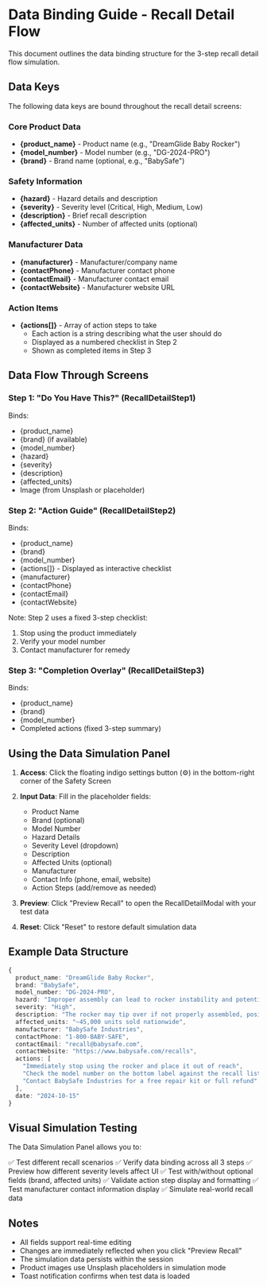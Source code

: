 # Data Binding Guide - Recall Detail Flow

This document outlines the data binding structure for the 3-step recall detail flow simulation.

## Data Keys

The following data keys are bound throughout the recall detail screens:

### Core Product Data
- **{product_name}** - Product name (e.g., "DreamGlide Baby Rocker")
- **{model_number}** - Model number (e.g., "DG-2024-PRO")
- **{brand}** - Brand name (optional, e.g., "BabySafe")

### Safety Information
- **{hazard}** - Hazard details and description
- **{severity}** - Severity level (Critical, High, Medium, Low)
- **{description}** - Brief recall description
- **{affected_units}** - Number of affected units (optional)

### Manufacturer Data
- **{manufacturer}** - Manufacturer/company name
- **{contactPhone}** - Manufacturer contact phone
- **{contactEmail}** - Manufacturer contact email
- **{contactWebsite}** - Manufacturer website URL

### Action Items
- **{actions[]}** - Array of action steps to take
  - Each action is a string describing what the user should do
  - Displayed as a numbered checklist in Step 2
  - Shown as completed items in Step 3

## Data Flow Through Screens

### Step 1: "Do You Have This?" (RecallDetailStep1)
Binds:
- {product_name}
- {brand} (if available)
- {model_number}
- {hazard}
- {severity}
- {description}
- {affected_units}
- Image (from Unsplash or placeholder)

### Step 2: "Action Guide" (RecallDetailStep2)
Binds:
- {product_name}
- {brand}
- {model_number}
- {actions[]} - Displayed as interactive checklist
- {manufacturer}
- {contactPhone}
- {contactEmail}
- {contactWebsite}

Note: Step 2 uses a fixed 3-step checklist:
1. Stop using the product immediately
2. Verify your model number
3. Contact manufacturer for remedy

### Step 3: "Completion Overlay" (RecallDetailStep3)
Binds:
- {product_name}
- {brand}
- {model_number}
- Completed actions (fixed 3-step summary)

## Using the Data Simulation Panel

1. **Access**: Click the floating indigo settings button (⚙️) in the bottom-right corner of the Safety Screen

2. **Input Data**: Fill in the placeholder fields:
   - Product Name
   - Brand (optional)
   - Model Number
   - Hazard Details
   - Severity Level (dropdown)
   - Description
   - Affected Units (optional)
   - Manufacturer
   - Contact Info (phone, email, website)
   - Action Steps (add/remove as needed)

3. **Preview**: Click "Preview Recall" to open the RecallDetailModal with your test data

4. **Reset**: Click "Reset" to restore default simulation data

## Example Data Structure

```typescript
{
  product_name: "DreamGlide Baby Rocker",
  brand: "BabySafe",
  model_number: "DG-2024-PRO",
  hazard: "Improper assembly can lead to rocker instability and potential tip-over hazard",
  severity: "High",
  description: "The rocker may tip over if not properly assembled, posing a fall hazard to infants.",
  affected_units: "~45,000 units sold nationwide",
  manufacturer: "BabySafe Industries",
  contactPhone: "1-800-BABY-SAFE",
  contactEmail: "recall@babysafe.com",
  contactWebsite: "https://www.babysafe.com/recalls",
  actions: [
    "Immediately stop using the rocker and place it out of reach",
    "Check the model number on the bottom label against the recall list",
    "Contact BabySafe Industries for a free repair kit or full refund"
  ],
  date: "2024-10-15"
}
```

## Visual Simulation Testing

The Data Simulation Panel allows you to:

✅ Test different recall scenarios
✅ Verify data binding across all 3 steps
✅ Preview how different severity levels affect UI
✅ Test with/without optional fields (brand, affected units)
✅ Validate action step display and formatting
✅ Test manufacturer contact information display
✅ Simulate real-world recall data

## Notes

- All fields support real-time editing
- Changes are immediately reflected when you click "Preview Recall"
- The simulation data persists within the session
- Product images use Unsplash placeholders in simulation mode
- Toast notification confirms when test data is loaded
